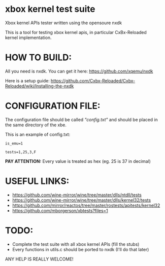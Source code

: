 # xbox kernel test suite
Xbox kernel APIs tester written using the opensoure nxdk

This is a tool for testing xbox kernel apis, in particular CxBx-Reloaded kernel implementation.

# HOW TO BUILD:
All you need is nxdk. You can get it here: https://github.com/xqemu/nxdk

Here is a setup guide: https://github.com/Cxbx-Reloaded/Cxbx-Reloaded/wiki/Installing-the-nxdk

# CONFIGURATION FILE:
The configuration file should be called _*"config.txt"*_ and should be placed in the same directory of the xbe.

This is an example of config.txt:

```
is_emu=1

tests=1,25,3,F
```

**PAY ATTENTION:** Every value is treated as hex (eg. 25 is 37 in decimal)

# USEFUL LINKS:
* https://github.com/wine-mirror/wine/tree/master/dlls/ntdll/tests
* https://github.com/wine-mirror/wine/tree/master/dlls/kernel32/tests
* https://github.com/mirror/reactos/tree/master/rostests/apitests/kernel32
* https://github.com/mborgerson/xbtests?files=1

# TODO:
* Complete the test suite with all xbox kernel APIs (fill the stubs)
* Every functions in utils.c should be ported to nxdk (I'll do that later)

ANY HELP IS REALLY WELCOME!
